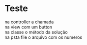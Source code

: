 # Teste
na controller a chamada <br>
na view com um button <br>
na classe o método da solução <br>
na psta file o arquivo com os numeros
